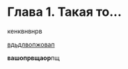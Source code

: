 # Глава 1. Такая то...

кенквнвнрв

[вдьдлвопжовап](https://play.google.com/books/reader?printsec=frontcover&output=reader&id=_SkQCQAAAEAJ&pg=GBS.PA269.w.0.0.0.3.0.1)

**вашопрвщаор**пщ

